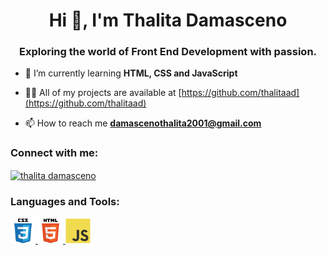 <h1 align="center">Hi 👋, I'm Thalita Damasceno</h1>
<h3 align="center">Exploring the world of Front End Development with passion.</h3>

- 🌱 I’m currently learning **HTML, CSS and JavaScript**

- 👨‍💻 All of my projects are available at [https://github.com/thalitaad](https://github.com/thalitaad)

- 📫 How to reach me **damascenothalita2001@gmail.com**

<h3 align="left">Connect with me:</h3>
<p align="left">
<a href="https://linkedin.com/in/thalita damasceno" target="blank"><img align="center" src="https://raw.githubusercontent.com/rahuldkjain/github-profile-readme-generator/master/src/images/icons/Social/linked-in-alt.svg" alt="thalita damasceno" height="30" width="40" /></a>
</p>

<h3 align="left">Languages and Tools:</h3>
<p align="left"> <a href="https://www.w3schools.com/css/" target="_blank" rel="noreferrer"> <img src="https://raw.githubusercontent.com/devicons/devicon/master/icons/css3/css3-original-wordmark.svg" alt="css3" width="40" height="40"/> </a> <a href="https://www.w3.org/html/" target="_blank" rel="noreferrer"> <img src="https://raw.githubusercontent.com/devicons/devicon/master/icons/html5/html5-original-wordmark.svg" alt="html5" width="40" height="40"/> </a> <a href="https://developer.mozilla.org/en-US/docs/Web/JavaScript" target="_blank" rel="noreferrer"> <img src="https://raw.githubusercontent.com/devicons/devicon/master/icons/javascript/javascript-original.svg" alt="javascript" width="40" height="40"/> </a> </p>
